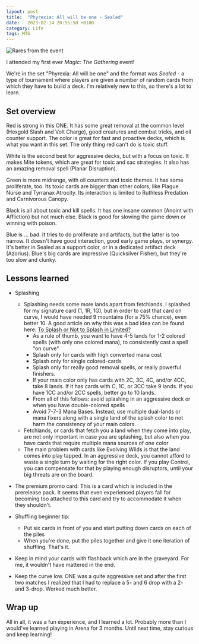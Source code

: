 ```yaml
---
layout: post
title:  "Phyrexia: All will be one - Sealed"
date:   2023-02-14 20:55:50 +0100
category: Life
tags: MTG
---
```

![Rares from the event](/images/phyrexia-all-will-be-one-sealed/ONE-sealed-event.jpg)

I attended my first ever *Magic: The Gathering* event! 
<!--more-->
  
We're in the set "Phyrexia: All will be one" and the format was *Sealed* - a type of tournament where players are given a number of random cards from which they have to build a deck. I'm relatively new to this, so there's a lot to learn.  

## Set overview
Red is strong in this ONE. It has some great removal at the common level (Hexgold Slash and Volt Charge), good creatures and combat tricks, and oil counter support. The color is great for fast and proactive decks, which is what you want in this set. The only thing red can't do is toxic stuff.
  
White is the second best for aggressive decks, but with a focus on toxic. It makes Mite tokens, which are great for toxic and sac strategies. It also has an amazing removal spell (Planar Disruption).
  
Green is more midrange, with oil counters and toxic themes. It has some proliferate, too. Its toxic cards are bigger than other colors, like Plague Nurse and Tyrranax Atrocity. Its interaction is limited to Ruthless Predation and Carnivorous Canopy.

Black is all about toxic and kill spells. It has one insane common (Anoint with Affliction) but not much else. Black is good for slowing the game down or winning with poison.

Blue is … bad. It tries to do proliferate and artifacts, but the latter is too narrow. It doesn't have good interaction, good early game plays, or synergy. It's better in Sealed as a support color, or in a dedicated artifact deck (Azorius). Blue's big cards are impressive (Quicksilver Fisher), but they're too slow and clunky.

## Lessons learned
- Splashing
	- Splashing needs some more lands apart from fetchlands. I splashed for my signature card (1, 1R, 1G), but in order to cast that card on curve, I would have needed 9 mountains (for a 75% chance), even better 10. A good article on why this was a bad idea can be found here: [To Splash or Not to Splash in Limited?][splashing-limited]
		- As a rule of thumb, you want to have 4-5 lands for 1-2 colored spells (with only one colored mana), to consistently cast a spell "on curve"
		- Splash only for cards with high converted mana cost
		- Splash only for single colored-cards
		- Splash only for really good removal spells, or really powerful finishers.
		- If your main color only has cards with 2C, 3C, 4C, and/or 4CC, take 8 lands. If it has cards with C, 1C, or 3CC take 9 lands. If you have 1CC and/or 2CC spells, better go to 10 lands.
		- From all of this follows: avoid splashing in an aggressive deck or when you have double-colored spells
		- Avoid 7-7-3 Mana Bases. Instead, use multiple dual-lands or mana fixers along with a single land of the splash color to not harm the consistency of your main colors.
	- Fetchlands, or cards that fetch you a land when they come into play, are not only important in case you are splashing, but also when you have cards that require multiple mana sources of one color
	- The main problem with cards like Evolving Wilds is that the land comes into play tapped. In an aggressive deck, you cannot afford to waste a single turn by waiting for the right color. If you play Control, you can compensate for that by playing enough disruptors, until your big threats are on the board.

- The premium promo card: This is a card which is included in the prerelease pack. It seems that even experienced players fall for becoming too attached to this card and try to accommodate it when they shouldn't. 

- Shuffling beginner tip: 
  - Put six cards in front of you and start putting down cards on each of the piles 
  - When you're done, put the piles together and give it one iteration of shuffling. That's it.

- Keep in mind your cards with flashback which are in the graveyard. For me, it wouldn't have mattered in the end.

- Keep the curve low. ONE was a quite aggressive set and after the first two matches I realized that I had to replace a 5- and 6 drop with a 2- and 3-drop. Worked much better. 

## Wrap up
All in all, it was a fun experience, and I learned a lot. Probably more than I would've learned playing in Arena for 3 months. Until next time, stay curious and keep learning!


[splashing-limited]: (https://strategy.channelfireball.com/all-strategy/mtg/channelmagic-articles/to-splash-or-not-to-splash-in-limited/)
